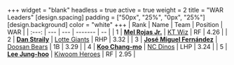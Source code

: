 +++
widget = "blank"
headless = true
active = true
weight = 2
title = "WAR Leaders"
[design.spacing]
padding = ["50px", "25%", "0px", "25%"]
[design.background]
color = "white"
+++
| Rank | Name | Team | Position | WAR |
| :---: | --- | --- | ------- | -- |
| 1 | [**Mel Rojas Jr.**](/players/11380) | [KT Wiz](/teams/KTWiz) | RF | 4.26 |
| 2 | [**Dan Straily**](/players/13648) | [Lotte Giants](/teams/LotteGiants) | RHP | 3.32 |
| 3 | [**José Miguel Fernández**](/players/12514) | [Doosan Bears](/teams/DoosanBears) | 1B | 3.29 |
| 4 | [**Koo Chang-mo**](/players/7698) | [NC Dinos](/teams/NCDinos) | LHP | 3.24 |
| 5 | [**Lee Jung-hoo**](/players/10673) | [Kiwoom Heroes](/teams/KiwoomHeroes) | RF | 2.95 |
